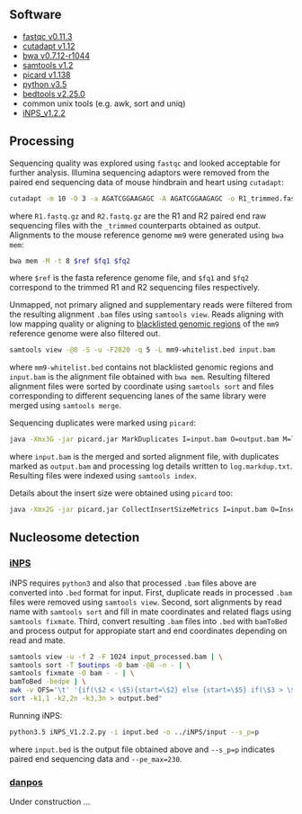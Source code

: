 
## Software

- [fastqc v0.11.3](https://www.bioinformatics.babraham.ac.uk/projects/fastqc/)
- [cutadapt v1.12](http://cutadapt.readthedocs.io/en/stable/guide.html)
- [bwa v0.7.12-r1044](http://bio-bwa.sourceforge.net/)
- [samtools v1.2](http://samtools.sourceforge.net/)
- [picard v1.138](https://broadinstitute.github.io/picard/)
- [python v3.5](https://www.python.org/)
- [bedtools v2.25.0](http://bedtools.readthedocs.io/en/latest/)
- common unix tools (e.g. awk, sort and uniq)
- [iNPS_v1.2.2](http://www.picb.ac.cn/hanlab/iNPS.html)


## Processing

Sequencing quality was explored using `fastqc` and looked acceptable for further analysis. Illumina sequencing adaptors were removed from the paired end sequencing data of mouse hindbrain and heart using `cutadapt`:

```bash
cutadapt -m 10 -O 3 -a AGATCGGAAGAGC -A AGATCGGAAGAGC -o R1_trimmed.fastq.gz -p R2_trimmed.fastq.gz R1.fastq.gz R2.fastq.gz
```

where `R1.fastq.gz` and `R2.fastq.gz` are the R1 and R2 paired end raw sequencing files with the `_trimmed` counterparts obtained as output. Alignments to the mouse reference genome `mm9` were generated using `bwa mem`:

```bash
bwa mem -M -t 8 $ref $fq1 $fq2
```

where `$ref` is the fasta reference genome file, and `$fq1` and `$fq2` correspond to the trimmed R1 and R2 sequencing files respectively.

Unmapped, not primary aligned and supplementary reads were filtered from the resulting alignment `.bam` files using `samtools view`. Reads aligning with low mapping quality or aligning to [blacklisted genomic regions](https://sites.google.com/site/anshulkundaje/projects/blacklists) of the `mm9` reference genome were also filtered out.

```bash
samtools view -@8 -S -u -F2820 -q 5 -L mm9-whitelist.bed input.bam
```

where `mm9-whitelist.bed` contains not blacklisted genomic regions and `input.bam` is the alignment file obtained with `bwa mem`. Resulting filtered alignment files were sorted by coordinate using `samtools sort` and files corresponding to different sequencing lanes of the same library were merged using `samtools merge`.

Sequencing duplicates were marked using `picard`:

```bash
java -Xmx3G -jar picard.jar MarkDuplicates I=input.bam O=output.bam M=log.markdup.txt
```

where `input.bam` is the merged and sorted alignment file, with duplicates marked as `output.bam` and processing log details written to `log.markdup.txt`. Resulting files were indexed using `samtools index`.

Details about the insert size were obtained using `picard` too:

```bash
java -Xmx2G -jar picard.jar CollectInsertSizeMetrics I=input.bam O=InsertSize.txt H=InsertSize.pdf AS=true VALIDATION_STRINGENCY=SILENT
```


## Nucleosome detection

### [iNPS](http://www.picb.ac.cn/hanlab/iNPS.html)

iNPS requires `python3` and also that processed `.bam` files above are converted into `.bed` format for input. First, duplicate reads in processed `.bam` files were removed using `samtools view`. Second, sort alignments by read name with `samtools sort` and fill in mate coordinates and related flags using `samtools fixmate`. Third, convert resulting `.bam` files into `.bed` with `bamToBed` and process output for appropiate start and end coordinates depending on read and mate.

```bash
samtools view -u -f 2 -F 1024 input_processed.bam | \
samtools sort -T $outinps -O bam -@8 -n - | \
samtools fixmate -O bam - - | \
bamToBed -bedpe | \
awk -v OFS='\t' '{if(\$2 < \$5){start=\$2} else {start=\$5} if(\$3 > \$6){end=\$3} else {end=\$6} print \$1, start, end}' | \
sort -k1,1 -k2,2n -k3,3n > output.bed"
```

Running iNPS:

```bash
python3.5 iNPS_V1.2.2.py -i input.bed -o ../iNPS/input --s_p=p
```

where `input.bed` is the output file obtained above and `--s_p=p` indicates paired end sequencing data and `--pe_max=230`.


### [danpos](https://sites.google.com/site/danposdoc/)

Under construction ...

